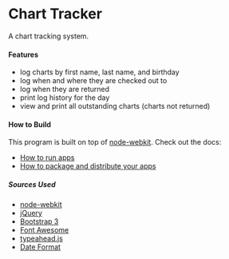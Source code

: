 Chart Tracker
=============
A chart tracking system.

#### Features
* log charts by first name, last name, and birthday
* log when and where they are checked out to
* log when they are returned
* print log history for the day
* view and print all outstanding charts (charts not returned)

#### How to Build
This program is built on top of [node-webkit](https://github.com/rogerwang/node-webkit). Check out the docs:
* [How to run apps](https://github.com/rogerwang/node-webkit/wiki/How-to-run-apps)
* [How to package and distribute your apps](https://github.com/rogerwang/node-webkit/wiki/How-to-package-and-distribute-your-apps)

##### Sources Used
* [node-webkit](https://github.com/rogerwang/node-webkit)
* [jQuery](http://jquery.com/)
* [Bootstrap 3](https://github.com/twbs/bootstrap)
* [Font Awesome](http://fortawesome.github.io/Font-Awesome/)
* [typeahead.js](http://twitter.github.io/typeahead.js/)
* [Date Format](http://blog.stevenlevithan.com/archives/date-time-format)
